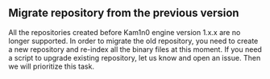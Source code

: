 ## Migrate repository from the previous version

All the repositories created before Kam1n0 engine version 1.x.x are no longer supported. In order to migrate the old repository, you need to create a new repository and re-index all the binary files at this moment. If you need a script to upgrade existing repository, let us know and open an issue. Then we will prioritize this task. 

